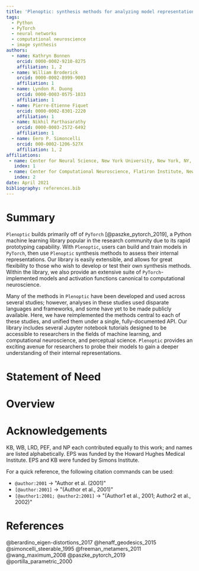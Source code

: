 ```yaml
---
title: 'Plenoptic: synthesis methods for analyzing model representations'
tags:
  - Python
  - PyTorch
  - neural networks
  - computational neuroscience
  - image synthesis
authors:
  - name: Kathryn Bonnen
    orcid: 0000-0002-9210-8275
    affiliation: 1, 2
  - name: William Broderick
    orcid: 0000-0002-8999-9003
    affiliation: 1
  - name: Lyndon R. Duong
    orcid: 0000-0003-0575-1033
    affiliation: 1
  - name: Pierre-Etienne Fiquet
    orcid: 0000-0002-8301-2220
    affiliation: 1
  - name: Nikhil Parthasarathy
    orcid: 0000-0003-2572-6492
    affiliation: 1
  - name: Eero P. Simoncelli
    orcid: 000-0002-1206-527X
    affiliation: 1, 2
affiliations:
 - name: Center for Neural Science, New York University, New York, NY, USA
   index: 1
 - name: Center for Computational Neuroscience, Flatiron Institute, New York, NY, USA
   index: 2
date: April 2021
bibliography: references.bib
---
```


# Summary


``Plenoptic`` builds primarily off of ``PyTorch`` [@paszke_pytorch_2019], a Python machine learning library popular in the research community due to its rapid prototyping capability. With ``Plenoptic``, users can build and train models in ``PyTorch``, then use ``Plenoptic`` synthesis methods to assess their internal representations.
Our library is easily extensible, and allows for great flexibility to those who wish to develop or test their own synthesis methods.
Within the library, we also provide an extensive suite of ``PyTorch``-implemented models and activation functions canonical to computational neuroscience.

Many of the methods in ``Plenoptic`` have been developed and used across several studies; however, analyses in these studies used disparate languages and frameworks, and some have yet to be made publicly available.
Here, we have reimplemented the methods central to each of these studies, and unified them under a single, fully-documented API.
Our library includes several Jupyter notebook tutorials designed to be accessible to researchers in the fields of machine learning, and computational neuroscience, and perceptual science.
``Plenoptic`` provides an exciting avenue for researchers to probe their models to gain a deeper understanding of their internal representations.

# Statement of Need

# Overview

# Acknowledgements

KB, WB, LRD, PEF, and NP each contributed equally to this work; and names are listed alphabetically.
EPS was funded by the Howard Hughes Medical Institute. EPS and KB were funded by Simons Institute.

For a quick reference, the following citation commands can be used:
- `@author:2001`  ->  "Author et al. (2001)"
- `[@author:2001]` -> "(Author et al., 2001)"
- `[@author1:2001; @author2:2001]` -> "(Author1 et al., 2001; Author2 et al., 2002)"

# References

@berardino_eigen-distortions_2017
@henaff_geodesics_2015
@simoncelli_steerable_1995
@freeman_metamers_2011
@wang_maximum_2008
@paszke_pytorch_2019
@portilla_parametric_2000

